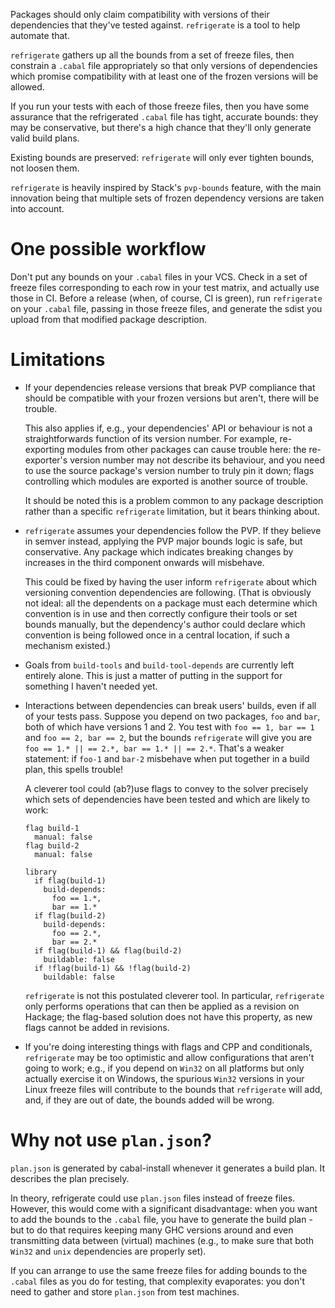 Packages should only claim compatibility with versions of their dependencies that they've tested against. `refrigerate` is a tool to help automate that.

`refrigerate` gathers up all the bounds from a set of freeze files, then constrain a `.cabal` file appropriately so that only versions of dependencies which promise compatibility with at least one of the frozen versions will be allowed.

If you run your tests with each of those freeze files, then you have some assurance that the refrigerated `.cabal` file has tight, accurate bounds: they may be conservative, but there's a high chance that they'll only generate valid build plans.

Existing bounds are preserved: `refrigerate` will only ever tighten bounds, not loosen them.

`refrigerate` is heavily inspired by Stack's `pvp-bounds` feature, with the main innovation being that multiple sets of frozen dependency versions are taken into account.


One possible workflow
=====================

Don't put any bounds on your `.cabal` files in your VCS. Check in a set of freeze files corresponding to each row in your test matrix, and actually use those in CI. Before a release (when, of course, CI is green), run `refrigerate` on your `.cabal` file, passing in those freeze files, and generate the sdist you upload from that modified package description.


Limitations
===========

* If your dependencies release versions that break PVP compliance that should be compatible with your frozen versions but aren't, there will be trouble.

  This also applies if, e.g., your dependencies' API or behaviour is not a straightforwards function of its version number. For example, re-exporting modules from other packages can cause trouble here: the re-exporter's version number may not describe its behaviour, and you need to use the source package's version number to truly pin it down; flags controlling which modules are exported is another source of trouble.

  It should be noted this is a problem common to any package description rather than a specific `refrigerate` limitation, but it bears thinking about.

* `refrigerate` assumes your dependencies follow the PVP. If they believe in semver instead, applying the PVP major bounds logic is safe, but conservative. Any package which indicates breaking changes by increases in the third component onwards will misbehave.

  This could be fixed by having the user inform `refrigerate` about which versioning convention dependencies are following. (That is obviously not ideal: all the dependents on a package must each determine which convention is in use and then correctly configure their tools or set bounds manually, but the dependency's author could declare which convention is being followed once in a central location, if such a mechanism existed.)

* Goals from `build-tools` and `build-tool-depends` are currently left entirely alone. This is just a matter of putting in the support for something I haven't needed yet.

* Interactions between dependencies can break users' builds, even if all of your tests pass. Suppose you depend on two packages, `foo` and `bar`, both of which have versions 1 and 2. You test with `foo == 1, bar == 1` and `foo == 2, bar == 2`, but the bounds `refrigerate` will give you are `foo == 1.* || == 2.*, bar == 1.* || == 2.*`. That's a weaker statement: if `foo-1` and `bar-2` misbehave when put together in a build plan, this spells trouble!

  A cleverer tool could (ab?)use flags to convey to the solver precisely which sets of dependencies have been tested and which are likely to work:

  ```
  flag build-1
    manual: false
  flag build-2
    manual: false
    
  library
    if flag(build-1)
      build-depends:
        foo == 1.*,
        bar == 1.*
    if flag(build-2)
      build-depends:
        foo == 2.*,
        bar == 2.*
    if flag(build-1) && flag(build-2)
      buildable: false
    if !flag(build-1) && !flag(build-2)
      buildable: false
  ```
  
  `refrigerate` is not this postulated cleverer tool. In particular, `refrigerate` only performs operations that can then be applied as a revision on Hackage; the flag-based solution does not have this property, as new flags cannot be added in revisions.

* If you're doing interesting things with flags and CPP and conditionals, `refrigerate` may be too optimistic and allow configurations that aren't going to work; e.g., if you depend on `Win32` on all platforms but only actually exercise it on Windows, the spurious `Win32` versions in your Linux freeze files will contribute to the bounds that `refrigerate` will add, and, if they are out of date, the bounds added will be wrong.


Why not use `plan.json`?
========================

`plan.json` is generated by cabal-install whenever it generates a build plan. It describes the plan precisely.

In theory, refrigerate could use `plan.json` files instead of freeze files. However, this would come with a significant disadvantage: when you want to add the bounds to the `.cabal` file, you have to generate the build plan - but to do that requires keeping many GHC versions around and even transmitting data between (virtual) machines (e.g., to make sure that both `Win32` and `unix` dependencies are properly set).

If you can arrange to use the same freeze files for adding bounds to the `.cabal` files as you do for testing, that complexity evaporates: you don't need to gather and store `plan.json` from test machines.
